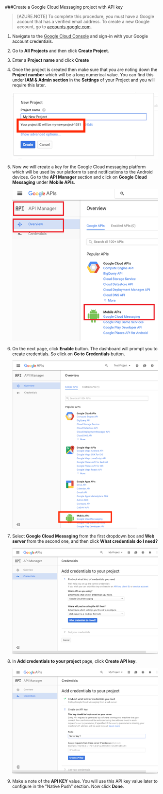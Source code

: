 
###Create a Google Cloud Messaging project with API key

>[AZURE.NOTE] To complete this procedure, you must have a Google account that has a verified email address. To create a new Google account, go to <a href="http://go.microsoft.com/fwlink/p/?LinkId=268302" target="_blank">accounts.google.com</a>.

1. Navigate to the [Google Cloud Console](https://console.developers.google.com/project) and sign-in with your Google account credentials.

2. Go to **All Projects** and then click **Create Project**.

3. Enter a **Project name** and click **Create**

4. Once the project is created then make sure that you are noting down the **Project number** which will be a long numerical value. You can find this under **IAM & Admin section** in the **Settings** of your Project and you will require this later. 
 
    ![](./media/mobile-engagement-enable-google-cloud-messaging/project-number.png)

5. Now we will create a key for the Google Cloud messaging platform which will be used by our platform to send notifications to the Android devices. Go to the **API Manager** section and click on **Google Cloud Messaging** under **Mobile APIs**. 

    ![](./media/mobile-engagement-enable-google-cloud-messaging/gcm.png)

6. On the next page, click **Enable** button. The dashboard will prompt you to create credentials. So click on **Go to Credentials** button. 

    ![](./media/mobile-engagement-enable-google-cloud-messaging/enable-GCM.png)

6. Select **Google Cloud Messaging** from the first dropdown box and **Web server** from the second one, and then click **What credentials do I need?**

    ![](./media/mobile-engagement-enable-google-cloud-messaging/create-server-key.png)

7. In **Add credentials to your project** page, click **Create API key**.

    ![](./media/mobile-engagement-enable-google-cloud-messaging/create-server-key5.png)

8. Make a note of the **API KEY** value. You will use this API key value later to configure in the "Native Push" section. Now click **Done**.


<!--HONumber=Sep16_HO4-->


